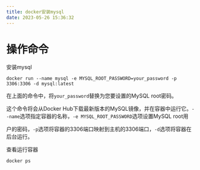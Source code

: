 ```yaml
---
title: docker安装mysql
date: 2023-05-26 15:36:32
---
```


# 操作命令

安装mysql

```
docker run --name mysql -e MYSQL_ROOT_PASSWORD=your_password -p 3306:3306 -d mysql:latest
```

在上面的命令中，将`your_password`替换为您要设置的MySQL root密码。

这个命令将会从Docker Hub下载最新版本的MySQL镜像，并在容器中运行它。`--name`选项指定容器的名称，`-e MYSQL_ROOT_PASSWORD`选项设置MySQL root用

户的密码，`-p`选项将容器的3306端口映射到主机的3306端口，`-d`选项将容器在后台运行。

查看运行容器

```
docker ps
```

